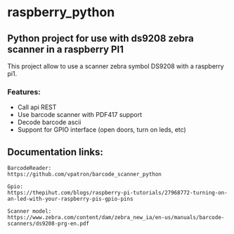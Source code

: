 # raspberry_python

## Python project for use with ds9208 zebra scanner in a raspberry PI1
This project allow to use a scanner zebra symbol DS9208 with a raspberry pi1.

### Features:
- Call api REST
- Use barcode scanner with PDF417 support
- Decode barcode ascii
- Suppont for GPIO interface (open doors, turn on leds, etc)

## Documentation links:

    BarcodeReader:
    https://github.com/vpatron/barcode_scanner_python

    Gpio:
    https://thepihut.com/blogs/raspberry-pi-tutorials/27968772-turning-on-an-led-with-your-raspberry-pis-gpio-pins

    Scanner model:
    https://www.zebra.com/content/dam/zebra_new_ia/en-us/manuals/barcode-scanners/ds9208-prg-en.pdf